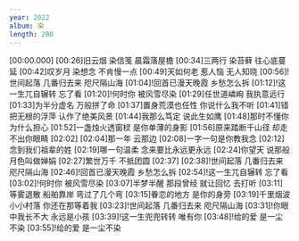 ```yaml
---
year: 2022
album: 染
length: 280
---
```

[00:00.000]
[00:26]旧云烟 染信笺 晨霜落屋檐
[00:34]三两行 染苔藓 往心底蔓延
[00:42]叹岁月 染想念 不肯慢一点
[00:49]天如何老 惹人恼 无人知晓
[00:56]!世间起落 几番归去来 咫尺隔山海
[01:04]!回首已漫天晚霞 乡愁怎么拆
[01:12]!这一生兀自辗转 忘了看
[01:20]!何时你 被风雪尽染
[01:29]任世道嶙峋 我执意远行
[01:33]为半分虚名 万般拼了命
[01:37]置身荒漠也任性 你说什么我不听
[01:41]错把无根的浮萍 认作了绝美风景
[01:44]我那么笃定 说此生如鹰
[01:48]那时不懂你 为什么担心
[01:52]一盏烛火透窗棂 是你单薄的身影
[01:56]原来踏断千山径 却走不出你眼睛
[02:02]
[02:04]那一年 云那边
[02:08]一字一句是你教我念
[02:12]念到我们祖辈的姓
[02:19]哪一句温柔 念来要比永远更永远
[02:24]你望天 说那般月色叫做婵娟
[02:27]繁世万千 不抵团圆
[02:37]
[02:38]!世间起落 几番归去来 咫尺隔山海
[02:46]!回首已漫天晚霞 乡愁怎么拆
[02:54]!这一生兀自辗转 忘了看
[03:02]!何时你 被风雪尽染
[03:07]半梦半醒 那段曾经 就让回忆 去打听
[03:11]等雾退散 船舶靠岸 弯过了几个弯
[03:15]眷恋的地方 是你的身旁
[03:19]千里烟波 小小村落 你还在那等着我
[03:23]!世间起落 几番归去来 咫尺隔山海
[03:31]!你眼中我长不大 永远是小孩
[03:39]!这一生兜兜转转 唯有你
[03:48]!给的爱 是一尘不染
[03:55]!给的爱 是一尘不染
